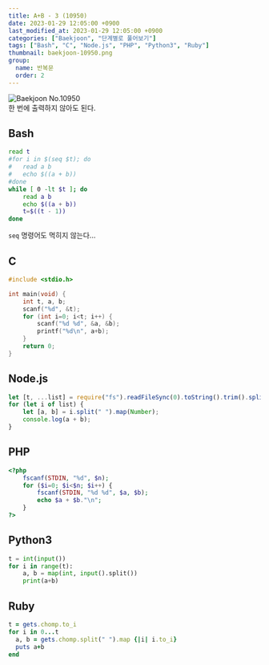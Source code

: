 ```yaml
---
title: A+B - 3 (10950)
date: 2023-01-29 12:05:00 +0900
last_modified_at: 2023-01-29 12:05:00 +0900
categories: ["Baekjoon", "단계별로 풀어보기"]
tags: ["Bash", "C", "Node.js", "PHP", "Python3", "Ruby"]
thumbnail: baekjoon-10950.png
group:
  name: 반복문
  order: 2
---
```


![Baekjoon No.10950](baekjoon-10950.png)  
한 번에 출력하지 않아도 된다.

## Bash
```bash
read t
#for i in $(seq $t); do
#	read a b
#	echo $((a + b))
#done
while [ 0 -lt $t ]; do
	read a b
	echo $((a + b))
	t=$((t - 1))
done
```
`seq` 명령어도 먹히지 않는다...

## C
```c
#include <stdio.h>

int main(void) {
	int t, a, b;
	scanf("%d", &t);
	for (int i=0; i<t; i++) {
		scanf("%d %d", &a, &b);
		printf("%d\n", a+b);
	}
	return 0;
}
```

## Node.js
```javascript
let [t, ...list] = require("fs").readFileSync(0).toString().trim().split("\n");
for (let i of list) {
	let [a, b] = i.split(" ").map(Number);
	console.log(a + b);
}
```

## PHP
```php
<?php
	fscanf(STDIN, "%d", $n);
	for ($i=0; $i<$n; $i++) {
		fscanf(STDIN, "%d %d", $a, $b);
		echo $a + $b."\n";
	}
?>
```

## Python3
```python
t = int(input())
for i in range(t):
    a, b = map(int, input().split())
    print(a+b)
```

## Ruby
```ruby
t = gets.chomp.to_i
for i in 0...t
  a, b = gets.chomp.split(" ").map {|i| i.to_i}
  puts a+b
end
```
